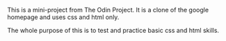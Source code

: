This is a mini-project from The Odin Project. It is a clone of the google homepage and uses css and html only.

The whole purpose of this is to test and practice basic css and html skills.